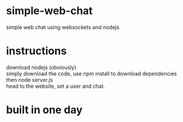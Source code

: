 # simple-web-chat
simple web chat using websockets and nodejs

# instructions
download nodejs (obviously) <br>
simply download the code, use npm install to download dependencies <br>
then node server.js <br>
head to the website, set a user and chat. <br>

# built in one day